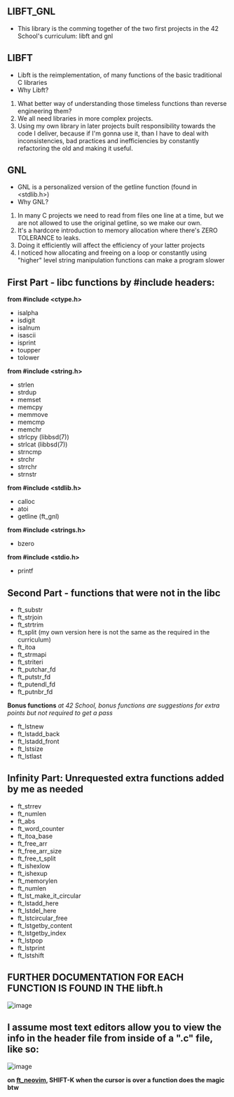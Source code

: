 ## LIBFT_GNL
* This library is the comming together of the two first projects in the 42 School's curriculum: libft and gnl

## LIBFT
* Libft is the reimplementation, of many functions of the basic traditional C libraries
* Why Libft? 
1. What better way of understanding those timeless functions than reverse engineering them?
2. We all need libraries in more complex projects.
3. Using my own library in later projects built responsibility towards the code I deliver, because if I'm gonna use it, than I have to deal with inconsistencies, bad practices and inefficiencies by constantly refactoring the old and making it useful.

## GNL
* GNL is a personalized version of the getline function (found in <stdlib.h>)
* Why GNL?
1. In many C projects we need to read from files one line at a time, but we are not allowed to use the original getline, so we make our own.
2. It's a hardcore introduction to memory allocation where there's ZERO TOLERANCE to leaks.
3. Doing it efficiently will affect the efficiency of your latter projects
4. I noticed how allocating and freeing on a loop or constantly using "higher" level string manipulation functions can make a program slower

## First Part - libc functions by #include headers:
 **from #include <ctype.h>**
* isalpha
* isdigit
* isalnum
* isascii
* isprint
* toupper
* tolower

**from #include <string.h>**
* strlen
* strdup
* memset
* memcpy 
* memmove
* memcmp
* memchr
* strlcpy (libbsd(7))
* strlcat (libbsd(7))
* strncmp
* strchr
* strrchr
* strnstr

**from #include <stdlib.h>**
* calloc
* atoi
* getline (ft_gnl)

**from #include <strings.h>**
* bzero

**from #include <stdio.h>**
* printf

## Second Part - functions that were not in the libc

* ft_substr
* ft_strjoin
* ft_strtrim
* ft_split (my own version here is not the same as the required in the curriculum)
* ft_itoa
* ft_strmapi
* ft_striteri
* ft_putchar_fd
* ft_putstr_fd
* ft_putendl_fd
* ft_putnbr_fd

**Bonus functions**
*at 42 School, bonus functions are suggestions for extra points but not required to get a pass*
* ft_lstnew
* ft_lstadd_back
* ft_lstadd_front
* ft_lstsize
* ft_lstlast

## Infinity Part: Unrequested extra functions added by me as needed

* ft_strrev
* ft_numlen
* ft_abs
* ft_word_counter
* ft_itoa_base
* ft_free_arr
* ft_free_arr_size
* ft_free_t_split
* ft_ishexlow
* ft_ishexup
* ft_memorylen
* ft_numlen
* ft_lst_make_it_circular
* ft_lstadd_here
* ft_lstdel_here
* ft_lstcircular_free
* ft_lstgetby_content
* ft_lstgetby_index
* ft_lstpop
* ft_lstprint
* ft_lstshift

## FURTHER DOCUMENTATION FOR EACH FUNCTION IS FOUND IN THE libft.h ##
![image](https://github.com/Vinni-Cedraz/libft_gnl/assets/92558763/2299f5fd-62e9-4e03-9845-4582e14a5a06)


## I assume most text editors allow you to view the info in the header file from inside of a ".c" file, like so:
![image](https://github.com/Vinni-Cedraz/libft_gnl/assets/92558763/810afc8b-2db3-4a3b-b3a3-a61f21907648)

**on [ft_neovim](github.com/Vinni-Cedraz/ft_neovim), SHIFT-K when the cursor is over a function does the magic btw**
